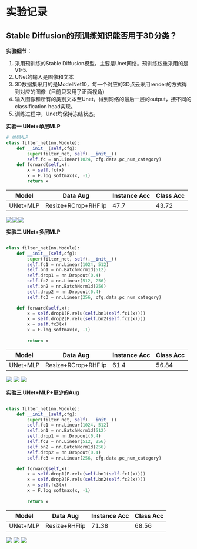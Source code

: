 # 实验记录

## Stable Diffusion的预训练知识能否用于3D分类？
**实验细节**：
1. 采用预训练的Stable Diffusion模型，主要是Unet网络。预训练权重采用的是V1-5.
2. UNet的输入是图像和文本
3. 3D数据集采用的是ModelNet10，每一个对应的3D点云采用render的方式得到对应的图像（目前只采用了正面视角）
4. 输入图像和所有的类别文本至Unet，得到网络的最后一层的output，接不同的classification head实现。
5. 训练过程中，Unet均保持冻结状态。


**实验一 UNet+单层MLP**
```python
# 单层MLP
class filter_net(nn.Module):
    def __init__(self,cfg):
        super(filter_net, self).__init__()
        self.fc = nn.Linear(1024, cfg.data.pc_num_category)
    def forward(self,x):
        x = self.fc(x)
        x = F.log_softmax(x, -1)
        return x
```


| Model  | Data Aug| Instance Acc| Class Acc|
|---|---|--- | ---|
| UNet+MLP  | Resize+RCrop+RHFlip  | 47.7 | 43.72 |

![](2023-05-11-10-14-20.png)![](2023-05-11-10-19-35.png)![](2023-05-11-10-19-56.png)


**实验二 UNet+多层MLP**
```python

class filter_net(nn.Module):
    def __init__(self,cfg):
        super(filter_net, self).__init__()
        self.fc1 = nn.Linear(1024, 512)
        self.bn1 = nn.BatchNorm1d(512)
        self.drop1 = nn.Dropout(0.4)
        self.fc2 = nn.Linear(512, 256)
        self.bn2 = nn.BatchNorm1d(256)
        self.drop2 = nn.Dropout(0.4)
        self.fc3 = nn.Linear(256, cfg.data.pc_num_category)

    def forward(self,x):
        x = self.drop1(F.relu(self.bn1(self.fc1(x))))
        x = self.drop2(F.relu(self.bn2(self.fc2(x))))
        x = self.fc3(x)
        x = F.log_softmax(x, -1)
        
        return x
```

| Model  | Data Aug| Instance Acc| Class Acc|
|---|---|--- | ---|
| UNet+MLP  | Resize+RCrop+RHFlip  | 61.4 | 56.84 |

![](2023-05-11-10-34-41.png)
![](2023-05-11-10-34-55.png)
![](2023-05-11-10-35-06.png)


**实验三 UNet+MLP+更少的Aug**

```python

class filter_net(nn.Module):
    def __init__(self,cfg):
        super(filter_net, self).__init__()
        self.fc1 = nn.Linear(1024, 512)
        self.bn1 = nn.BatchNorm1d(512)
        self.drop1 = nn.Dropout(0.4)
        self.fc2 = nn.Linear(512, 256)
        self.bn2 = nn.BatchNorm1d(256)
        self.drop2 = nn.Dropout(0.4)
        self.fc3 = nn.Linear(256, cfg.data.pc_num_category)

    def forward(self,x):
        x = self.drop1(F.relu(self.bn1(self.fc1(x))))
        x = self.drop2(F.relu(self.bn2(self.fc2(x))))
        x = self.fc3(x)
        x = F.log_softmax(x, -1)
        
        return x
```

| Model  | Data Aug| Instance Acc| Class Acc|
|---|---|--- | ---|
| UNet+MLP  | Resize+RHFlip  | 71.38 | 68.56 |

![](2023-05-11-10-41-41.png)
![](2023-05-11-10-41-55.png)
![](2023-05-11-10-42-06.png)

